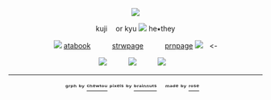 <div align="center">

![](https://64.media.tumblr.com/722f306ac35dbf0c4c8abd656dee64da/688ff1f21dad726b-91/s2048x3072/9ee448249199c251498e2af23b35c6d3faa3de78.gifv)

kuji ㅤor kyu
![](https://64.media.tumblr.com/627b13df401ebfdf7d8aef4f039b3ff9/a2c9f35280bc6455-f9/s75x75_c1/d24f3e74690ffc178f6632499411dab7f2b7bb0e.gifv) he⭑they

![](https://64.media.tumblr.com/4a79ee880fd6394b8de66a8c188ad29c/a2c9f35280bc6455-89/s75x75_c1/f8c6c136903578412e649012f1f5e7d4e7db2529.gifv) [atabook](https://kuji.atabook.org/)ㅤㅤ ㅤ[strwpage](https://kuji.straw.page/)ㅤㅤ ㅤ[prnpage](https://en.pronouns.page/@the_kxka) ![](https://64.media.tumblr.com/4a79ee880fd6394b8de66a8c188ad29c/a2c9f35280bc6455-89/s75x75_c1/f8c6c136903578412e649012f1f5e7d4e7db2529.gifv)ㅤ<-

![](https://64.media.tumblr.com/8615a420a0120422b75d6bed084aa350/a2c9f35280bc6455-ef/s75x75_c1/fae57df679abb856951801c9997bb1b0c8f7c594.gifv)ㅤㅤ ㅤ![](https://64.media.tumblr.com/8615a420a0120422b75d6bed084aa350/a2c9f35280bc6455-ef/s75x75_c1/fae57df679abb856951801c9997bb1b0c8f7c594.gifv)ㅤㅤ ㅤ![](https://64.media.tumblr.com/8615a420a0120422b75d6bed084aa350/a2c9f35280bc6455-ef/s75x75_c1/fae57df679abb856951801c9997bb1b0c8f7c594.gifv)ㅤ

---
ᵍʳᵖʰ ᵇʸ [ᶜʰᵉʷᵗᵒᵘ](https://www.tumblr.com/chewtou) ᵖⁱˣᵉˡˢ ᵇʸ  [ᵇʳᵃⁱⁿⁿᵘᵗˢ](https://www.tumblr.com/brainnuts)ㅤ
ᵐᵃᵈᵉ ᵇʸ [ʳᵒˢᵉ](https://github.com/FurinaTheFountain)ㅤ
